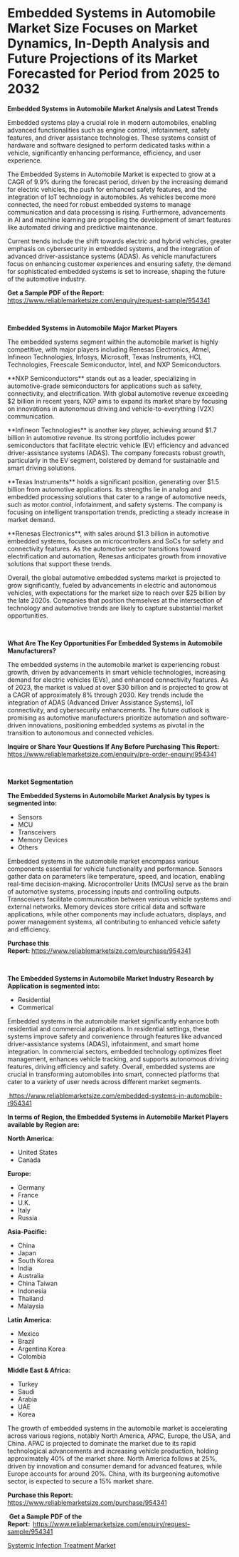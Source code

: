 <p><h1>Embedded Systems in Automobile Market Size Focuses on Market Dynamics, In-Depth Analysis and Future Projections of its Market Forecasted for Period from 2025 to 2032</h1></p><p><strong>Embedded Systems in Automobile Market Analysis and Latest Trends</strong></p>
<p><p>Embedded systems play a crucial role in modern automobiles, enabling advanced functionalities such as engine control, infotainment, safety features, and driver assistance technologies. These systems consist of hardware and software designed to perform dedicated tasks within a vehicle, significantly enhancing performance, efficiency, and user experience.</p><p>The Embedded Systems in Automobile Market is expected to grow at a CAGR of 9.9% during the forecast period, driven by the increasing demand for electric vehicles, the push for enhanced safety features, and the integration of IoT technology in automobiles. As vehicles become more connected, the need for robust embedded systems to manage communication and data processing is rising. Furthermore, advancements in AI and machine learning are propelling the development of smart features like automated driving and predictive maintenance.</p><p>Current trends include the shift towards electric and hybrid vehicles, greater emphasis on cybersecurity in embedded systems, and the integration of advanced driver-assistance systems (ADAS). As vehicle manufacturers focus on enhancing customer experiences and ensuring safety, the demand for sophisticated embedded systems is set to increase, shaping the future of the automotive industry.</p></p>
<p><strong>Get a Sample PDF of the Report:&nbsp;</strong> <a href="https://www.reliablemarketsize.com/enquiry/request-sample/954341?utm_campaign=2628&utm_medium=2&utm_source=Github&utm_content=ia&utm_term=07032025&utm_id=embedded-systems-in-automobile">https://www.reliablemarketsize.com/enquiry/request-sample/954341</a></p>
<p>&nbsp;</p>
<p><strong>Embedded Systems in Automobile Major Market Players</strong></p>
<p><p>The embedded systems segment within the automobile market is highly competitive, with major players including Renesas Electronics, Atmel, Infineon Technologies, Infosys, Microsoft, Texas Instruments, HCL Technologies, Freescale Semiconductor, Intel, and NXP Semiconductors.</p><p>**NXP Semiconductors** stands out as a leader, specializing in automotive-grade semiconductors for applications such as safety, connectivity, and electrification. With global automotive revenue exceeding $2 billion in recent years, NXP aims to expand its market share by focusing on innovations in autonomous driving and vehicle-to-everything (V2X) communication.</p><p>**Infineon Technologies** is another key player, achieving around $1.7 billion in automotive revenue. Its strong portfolio includes power semiconductors that facilitate electric vehicle (EV) efficiency and advanced driver-assistance systems (ADAS). The company forecasts robust growth, particularly in the EV segment, bolstered by demand for sustainable and smart driving solutions.</p><p>**Texas Instruments** holds a significant position, generating over $1.5 billion from automotive applications. Its strengths lie in analog and embedded processing solutions that cater to a range of automotive needs, such as motor control, infotainment, and safety systems. The company is focusing on intelligent transportation trends, predicting a steady increase in market demand.</p><p>**Renesas Electronics**, with sales around $1.3 billion in automotive embedded systems, focuses on microcontrollers and SoCs for safety and connectivity features. As the automotive sector transitions toward electrification and automation, Renesas anticipates growth from innovative solutions that support these trends.</p><p>Overall, the global automotive embedded systems market is projected to grow significantly, fueled by advancements in electric and autonomous vehicles, with expectations for the market size to reach over $25 billion by the late 2020s. Companies that position themselves at the intersection of technology and automotive trends are likely to capture substantial market opportunities.</p></p>
<p>&nbsp;</p>
<p><strong>What Are The Key Opportunities For Embedded Systems in Automobile Manufacturers?</strong></p>
<p><p>The embedded systems in the automobile market is experiencing robust growth, driven by advancements in smart vehicle technologies, increasing demand for electric vehicles (EVs), and enhanced connectivity features. As of 2023, the market is valued at over $30 billion and is projected to grow at a CAGR of approximately 8% through 2030. Key trends include the integration of ADAS (Advanced Driver Assistance Systems), IoT connectivity, and cybersecurity enhancements. The future outlook is promising as automotive manufacturers prioritize automation and software-driven innovations, positioning embedded systems as pivotal in the transition to autonomous and connected vehicles.</p></p>
<p><strong>Inquire or Share Your Questions If Any Before Purchasing This Report:</strong> <a href="https://www.reliablemarketsize.com/enquiry/pre-order-enquiry/954341?utm_campaign=2628&utm_medium=2&utm_source=Github&utm_content=ia&utm_term=07032025&utm_id=embedded-systems-in-automobile">https://www.reliablemarketsize.com/enquiry/pre-order-enquiry/954341</a></p>
<p>&nbsp;</p>
<p><strong>Market Segmentation</strong></p>
<p><strong>The Embedded Systems in Automobile Market Analysis by types is segmented into:</strong></p>
<p><ul><li>Sensors</li><li>MCU</li><li>Transceivers</li><li>Memory Devices</li><li>Others</li></ul></p>
<p><p>Embedded systems in the automobile market encompass various components essential for vehicle functionality and performance. Sensors gather data on parameters like temperature, speed, and location, enabling real-time decision-making. Microcontroller Units (MCUs) serve as the brain of automotive systems, processing inputs and controlling outputs. Transceivers facilitate communication between various vehicle systems and external networks. Memory devices store critical data and software applications, while other components may include actuators, displays, and power management systems, all contributing to enhanced vehicle safety and efficiency.</p></p>
<p><strong>Purchase this Report:&nbsp;</strong><a href="https://www.reliablemarketsize.com/purchase/954341?utm_campaign=2628&utm_medium=2&utm_source=Github&utm_content=ia&utm_term=07032025&utm_id=embedded-systems-in-automobile">https://www.reliablemarketsize.com/purchase/954341</a></p>
<p>&nbsp;</p>
<p><strong>The Embedded Systems in Automobile Market Industry Research by Application is segmented into:</strong></p>
<p><ul><li>Residential</li><li>Commerical</li></ul></p>
<p><p>Embedded systems in the automobile market significantly enhance both residential and commercial applications. In residential settings, these systems improve safety and convenience through features like advanced driver-assistance systems (ADAS), infotainment, and smart home integration. In commercial sectors, embedded technology optimizes fleet management, enhances vehicle tracking, and supports autonomous driving features, driving efficiency and safety. Overall, embedded systems are crucial in transforming automobiles into smart, connected platforms that cater to a variety of user needs across different market segments.</p></p>
<p><a href="https://www.reliablemarketsize.com/embedded-systems-in-automobile-r954341?utm_campaign=2628&utm_medium=2&utm_source=Github&utm_content=ia&utm_term=07032025&utm_id=embedded-systems-in-automobile">&nbsp;https://www.reliablemarketsize.com/embedded-systems-in-automobile-r954341</a></p>
<p><strong>In terms of Region, the Embedded Systems in Automobile Market Players available by Region are:</strong></p>
<p>
    <p> <strong> North America: </strong>
        <ul>
            <li>United States</li>
            <li>Canada</li>
        </ul>
        </p> 
    <p> <strong> Europe: </strong>
        <ul>
            <li>Germany</li>
            <li>France</li>
            <li>U.K.</li>
            <li>Italy</li>
            <li>Russia</li>
        </ul>
        </p> 
    <p> <strong> Asia-Pacific: </strong>
        <ul>
            <li>China</li>
            <li>Japan</li>
            <li>South Korea</li>
            <li>India</li>
            <li>Australia</li>
            <li>China Taiwan</li>
            <li>Indonesia</li>
            <li>Thailand</li>
            <li>Malaysia</li>
        </ul>
        </p> 
    <p> <strong> Latin America: </strong>
        <ul>
            <li>Mexico</li>
            <li>Brazil</li>
            <li>Argentina Korea</li>
            <li>Colombia</li>
        </ul>
        </p> 
    <p> <strong> Middle East & Africa: </strong>
        <ul>
            <li>Turkey</li>
            <li>Saudi</li>
            <li>Arabia</li>
            <li>UAE</li>
            <li>Korea</li>
        </ul>
    </p>
    </p>
<p><p>The growth of embedded systems in the automobile market is accelerating across various regions, notably North America, APAC, Europe, the USA, and China. APAC is projected to dominate the market due to its rapid technological advancements and increasing vehicle production, holding approximately 40% of the market share. North America follows at 25%, driven by innovation and consumer demand for advanced features, while Europe accounts for around 20%. China, with its burgeoning automotive sector, is expected to secure a 15% market share.</p></p>
<p><strong>Purchase this Report: </strong><a href="https://www.reliablemarketsize.com/purchase/954341?utm_campaign=2628&utm_medium=2&utm_source=Github&utm_content=ia&utm_term=07032025&utm_id=embedded-systems-in-automobile">https://www.reliablemarketsize.com/purchase/954341</a></p>
<p>&nbsp;<strong>Get a Sample PDF of the Report:&nbsp;&nbsp;</strong><a href="https://www.reliablemarketsize.com/enquiry/request-sample/954341?utm_campaign=2628&utm_medium=2&utm_source=Github&utm_content=ia&utm_term=07032025&utm_id=embedded-systems-in-automobile">https://www.reliablemarketsize.com/enquiry/request-sample/954341</a></p>
<p><strong></strong></p>
<p><p><a href="https://github.com/comasnickie/Market-Research-Report-List-1/blob/main/systemic-infection-treatment-market.md?utm_campaign=2628&utm_medium=2&utm_source=Github&utm_content=ia&utm_term=07032025&utm_id=embedded-systems-in-automobile">Systemic Infection Treatment Market</a></p></p>